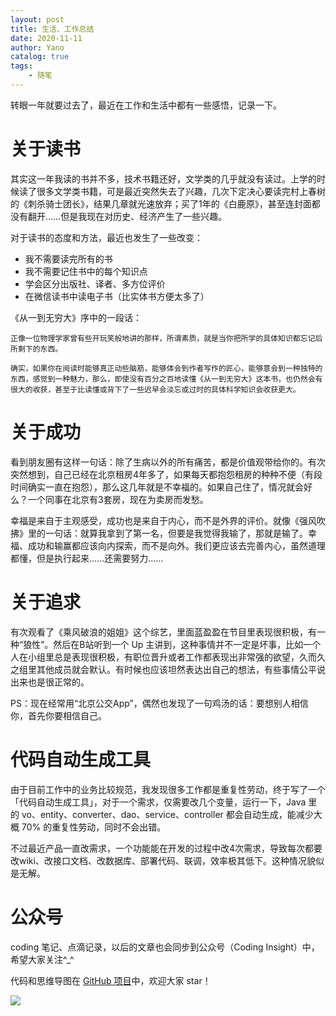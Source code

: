 ```yaml
---
layout: post
title: 生活、工作总结
date: 2020-11-11
author: Yano
catalog: true
tags:
    - 随笔
---
```


转眼一年就要过去了，最近在工作和生活中都有一些感悟，记录一下。

# 关于读书
其实这一年我读的书并不多，技术书籍还好，文学类的几乎就没有读过。上学的时候读了很多文学类书籍，可是最近突然失去了兴趣，几次下定决心要读完村上春树的《刺杀骑士团长》，结果几章就光速放弃；买了1年的《白鹿原》，甚至连封面都没有翻开……但是我现在对历史、经济产生了一些兴趣。

对于读书的态度和方法，最近也发生了一些改变：
* 我不需要读完所有的书
* 我不需要记住书中的每个知识点
* 学会区分出版社、译者、多方位评价
* 在微信读书中读电子书（比实体书方便太多了）

《从一到无穷大》序中的一段话：

    正像一位物理学家曾有些开玩笑般地讲的那样，所谓素质，就是当你把所学的具体知识都忘记后所剩下的东西。

    确实，如果你在阅读时能够真正动些脑筋，能够体会到作者写作的匠心，能够意会到一种独特的东西，感觉到一种魅力，那么，即使没有百分之百地读懂《从一到无穷大》这本书，也仍然会有很大的收获，甚至于比读懂或背下了一些迟早会淡忘或过时的具体科学知识会收获更大。

# 关于成功

看到朋友圈有这样一句话：除了生病以外的所有痛苦，都是价值观带给你的。有次突然想到，自己已经在北京租房4年多了，如果每天都抱怨租房的种种不便（有段时间确实一直在抱怨），那么这几年就是不幸福的。如果自己住了，情况就会好么？一个同事在北京有3套房，现在为卖房而发愁。

幸福是来自于主观感受，成功也是来自于内心，而不是外界的评价。就像《强风吹拂》里的一句话：就算我拿到了第一名，但要是我觉得我输了，那就是输了。幸福、成功和输赢都应该向内探索，而不是向外。我们更应该去完善内心，虽然道理都懂，但是执行起来……还需要努力……

# 关于追求

有次观看了《乘风破浪的姐姐》这个综艺，里面蓝盈盈在节目里表现很积极，有一种“狼性”。然后在B站听到一个 Up 主讲到，这种事情并不一定是坏事，比如一个人在小组里总是表现很积极，有职位晋升或者工作都表现出非常强的欲望，久而久之组里其他成员就会默认。有时候也应该坦然表达出自己的想法，有些事情公平说出来也是很正常的。

PS：现在经常用“北京公交App”，偶然也发现了一句鸡汤的话：要想别人相信你，首先你要相信自己。

# 代码自动生成工具

由于目前工作中的业务比较规范，我发现很多工作都是重复性劳动，终于写了一个「代码自动生成工具」，对于一个需求，仅需要改几个变量，运行一下，Java 里的 vo、entity、converter、dao、service、controller 都会自动生成，能减少大概 70% 的重复性劳动，同时不会出错。

不过最近产品一直改需求，一个功能能在开发的过程中改4次需求，导致每次都要改wiki、改接口文档、改数据库、部署代码、联调，效率极其低下。这种情况貌似是无解。

# 公众号

coding 笔记、点滴记录，以后的文章也会同步到公众号（Coding Insight）中，希望大家关注^_^

代码和思维导图在 [GitHub 项目](https://github.com/LjyYano/Thinking_in_Java_MindMapping)中，欢迎大家 star！

![](http://yano.oss-cn-beijing.aliyuncs.com/2019-07-29-qrcode_for_gh_a26ce4572791_258.jpg)
